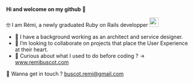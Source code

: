 **Hi and welcome on my github** 👋   


🤓 I am Rémi, a newly graduated Ruby on Rails developper <img src="https://raw.githubusercontent.com/lewagon/fullstack-images/master/uikit/logo.png" width="25" height="25">

- 💬 I have a background working as an architect and service designer.  
- 👯 I’m looking to collaborate on projects that place the User Experience at their heart.  
- 🌱 Curious about what I used to do before coding ? -> www.remibuscot.com

📩 Wanna get in touch ? buscot.remi@gmail.com
